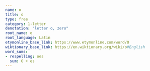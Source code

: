 ```yaml
---
name: o
title: o
type: free
category: 1-letter
denotation: "letter o, zero"
root_name: o
root_language: Latin
etymonline_base_link: https://www.etymonline.com/word/O
wiktionary_base_link: https://en.wiktionary.org/wiki/o#English
word_sums:
- respelling: oes
  sum: O + es
---
```


